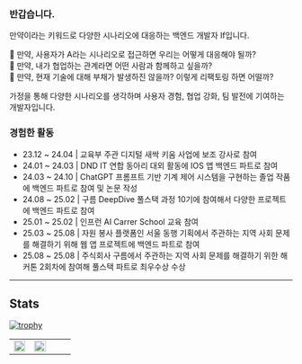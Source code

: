 ### 반갑습니다.

만약이라는 키워드로 다양한 시나리오에 대응하는 백엔드 개발자 If입니다.

🤔 만약, 사용자가 A라는 시나리오로 접근하면 우리는 어떻게 대응해야 될까?  
🤔 만약, 내가 협업하는 관계라면 어떤 사람과 함께하고 싶을까?  
🤔 만약, 현재 기술에 대해 부채가 발생하진 않을까? 이렇게 리팩토링 하면 어떨까?  

가정을 통해 다양한 시나리오를 생각하며 사용자 경험, 협업 강화, 팀 발전에 기여하는 개발자입니다.

### 경험한 활동

- 23.12 ~ 24.04 | 교육부 주관 디지털 새싹 키움 사업에 보조 강사로 참여  
- 24.01 ~ 24.03 | DND IT 연합 동아리 대외 활동에 IOS 앱 백엔드 파트로 참여  
- 24.03 ~ 24.10 | ChatGPT 프롬프트 기반 기계 제어 시스템을 구현하는 졸업 작품에 백엔드 파트로 참여 및 논문 작성  
- 24.08 ~ 25.02 | 구름 DeepDive 풀스택 과정 10기에 참여해서 다양한 프로젝트에 백엔드 파트로 참여  
- 25.01 ~ 25.02 | 인프런 AI Carrer School 교육 참여  
- 25.03 ~ 25.08 | 자원 봉사 플랫폼인 서울 동행 기획에서 주관하는 지역 사회 문제를 해결하기 위해 웹 앱 프로젝트에 백엔드 파트로 참여  
- 25.08 ~ 25.08 | 주식회사 구름에서 주관하는 지역 사회 문제를 해결하기 위한 해커톤 2회차에 참여해 풀스택 파트로 최우수상 수상  

---

## Stats


[![trophy](https://github-profile-trophy.vercel.app/?username=jihwankim128&theme=onedark)](https://github.com/ryo-ma/github-profile-trophy)
<table>
  <tr>
    <td width="33%" align="center">
      <img src="https://github-readme-stats.vercel.app/api?username=jihwankim128&show_icons=true&theme=dark#gh-dark-mode-only" width="100%" />
    </td>
    <td width="33%" align="center">
      <img src="http://mazassumnida.wtf/api/v2/generate_badge?boj=pknu1535" width="100%" />
    </td>
    <td width="33%" border:"none"> </td>
  </tr>
</table>
